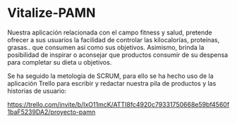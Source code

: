 # Vitalize-PAMN

Nuestra aplicación relacionada con el campo fitness y salud, pretende ofrecer a sus usuarios la facilidad de controlar las kilocalorías, proteínas, grasas.. que consumen así como sus objetivos. 
Asimismo, brinda la posibilidad de inspirar o aconsejar que productos consumir de su despensa para completar su dieta u objetivos.

Se ha seguido la metología de SCRUM, para ello se ha hecho uso de la aplicación Trello para escribir y redactar nuestra pila de productos y las historias de usuario:

https://trello.com/invite/b/IxO11mcK/ATTI8fc4920c79331750668e59bf4560f1baF5239DA2/proyecto-pamn
